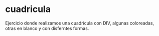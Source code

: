 # cuadricula
Ejercicio donde realizamos una cuadrícula con DIV, algunas coloreadas, otras en blanco y con disferntes formas.
